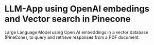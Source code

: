 # LLM-App using OpenAI embedings and Vector search in Pinecone
Large Language Model using Open AI embeddings in a vector database (PineCone), to query and retrieve responses from a PDF document.
